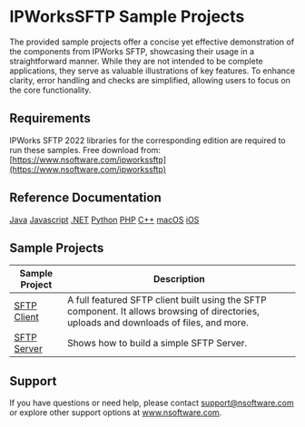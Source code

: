 # IPWorksSFTP Sample Projects
The provided sample projects offer a concise yet effective demonstration of the components from IPWorks SFTP, showcasing their usage in a straightforward manner. While they are not intended to be complete applications, they serve as valuable illustrations of key features. To enhance clarity, error handling and checks are simplified, allowing users to focus on the core functionality.

## Requirements
IPWorks SFTP 2022 libraries for the corresponding edition are required to run these samples.  Free download from: [https://www.nsoftware.com/ipworkssftp](https://www.nsoftware.com/ipworkssftp)

## Reference Documentation
[Java](https://cdn.nsoftware.com/help/IFH/java/)
[Javascript](https://cdn.nsoftware.com/help/IFH/js/)
[.NET](https://cdn.nsoftware.com/help/IFH/cs/)
[Python](https://cdn.nsoftware.com/help/IFH/py/)
[PHP](https://cdn.nsoftware.com/help/IFH/php/)
[C++](https://cdn.nsoftware.com/help/IFH/cpp/)
[macOS](https://cdn.nsoftware.com/help/IFH/mac/)
[iOS](https://cdn.nsoftware.com/help/IFH/mac/)

## Sample Projects
| Sample Project | Description |
| --- | --- |
| [SFTP Client](./IPWorks%20SFTP%20Samples/SFTP%20Client) | A full featured SFTP client built using the SFTP component.  It allows browsing of directories, uploads and downloads of files, and more. |
| [SFTP Server](./IPWorks%20SFTP%20Samples/SFTP%20Server) | Shows how to build a simple SFTP Server. |

## Support
If you have questions or need help, please contact support@nsoftware.com or explore other support options 
at www.nsoftware.com.
